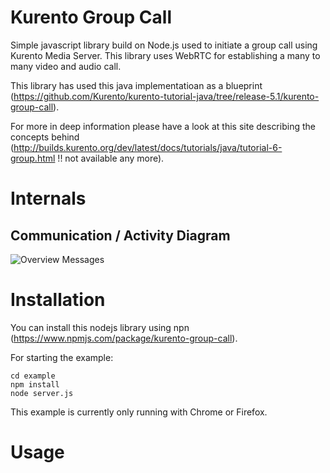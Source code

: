 Kurento Group Call
===

Simple javascript library build on Node.js used to initiate a group call using Kurento Media Server.
This library uses WebRTC for establishing a many to many video and audio call.

This library has used this java implementatioan as a blueprint (https://github.com/Kurento/kurento-tutorial-java/tree/release-5.1/kurento-group-call).

For more in deep information please have a look at this site describing the
concepts behind
(http://builds.kurento.org/dev/latest/docs/tutorials/java/tutorial-6-group.html !! not available any more).


# Internals

## Communication / Activity Diagram
![Overview Messages](/docs/overview_messages.jpg?raw=true "Activity Diagram")

Installation
===

You can install this nodejs library using npn (https://www.npmjs.com/package/kurento-group-call).

For starting the example:
```
cd example
npm install
node server.js
```
This example is currently only running with Chrome or Firefox.

Usage
===






